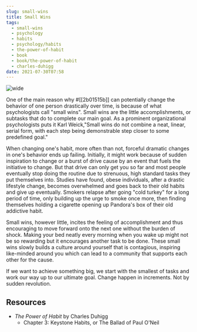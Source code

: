 ```yaml
---
slug: small-wins
title: Small Wins
tags:
  - small-wins
  - psychology
  - habits
  - psychology/habits
  - the-power-of-habit
  - book
  - book/the-power-of-habit
  - charles-duhigg
date: 2021-07-30T07:58
---
```



![wide](https://www.maxpixel.net/static/photo/1x/Medal-Reward-Award-Corporate-Organization-Business-3176450.jpg "image from Max Pixel (cc)")

One of the main reason why #[[2b01515b]] can potentially change the behavior of
one person drastically over time, is because of what psychologists call "small
wins". Small wins are the little accomplishments, or subtasks that do to
complete our main goal. As a prominent organizational psychologists puts it Karl
Weick,"Small wins do not combine a neat, linear, serial form, with each step
being demonstrable step closer to some predefined goal."

When changing one's habit, more often than not, forceful dramatic changes in
one's behavior ends up failing. Initially, it might work because of sudden
inspiration to change or a burst of drive cause by an event that fuels the
initiative to change. But that drive can only get you so far and most people
eventually stop doing the routine due to strenuous, high standard tasks they put
themselves into. Studies have found, obese individuals, after a drastic
lifestyle change, becomes overwhelmed and goes back to their old habits and give
up eventually. Smokers relapse after going "cold turkey" for a long period of
time, only building up the urge to smoke once more, then finding themselves
holding a cigarette opening up Pandora's box of their old addictive habit.

Small wins, however little, incites the feeling of accomplishment and thus
encouraging to move forward onto the next one without the burden of shock.
Making your bed neatly every morning when you wake up might not be so rewarding
but it encourages another task to be done. These small wins slowly builds
a culture around yourself that is contagious, inspiring like-minded around you
which can lead to a community that supports each other for the cause.

If we want to achieve something big, we start with the smallest of tasks and
work our way up to our ultimate goal. Change happen in increments. Not by sudden
revolution.

<div class="ui section divider"></div>
<section id="socialMediaLinks"></section>

## Resources

- _The Power of Habit_ by Charles Duhigg
  - Chapter 3: Keystone Habits, or The Ballad of Paul O'Neil
